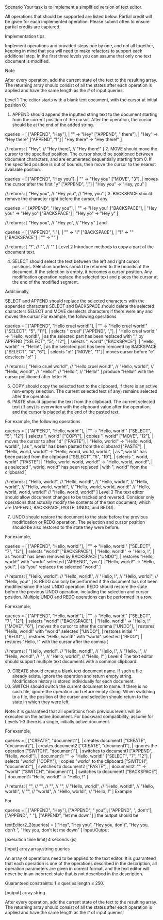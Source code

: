 Scenario
Your task is to implement a simplified version of text editor.

All operations that should be supported are listed below. Partial credit will be given for each implemented operation. Please submit often to ensure partial credits are captured.

Implementation tips

Implement operations and provided steps one by one, and not all together, keeping in mind that you will need to make refactors to support each additional step. In the first three levels you can assume that only one text document is modified.

Note

After every operation, add the current state of the text to the resulting array. The returning array should consist of all the states after each operation is applied and have the same length as the # of input queries.

Level 1
The editor starts with a blank text document, with the cursor at initial position 0.

1. APPEND <text> should append the inputted string text to the document starting from the current position of the cursor. After the operation, the cursor should be at the end of the added string.

queries = [
    ["APPEND", "Hey"],                | "" -> "Hey"
    ["APPEND", " there"],             | "Hey" -> "Hey there"
    ["APPEND", "!"]                   | "Hey there" -> "Hey there!"
]

// returns: [ "Hey",
//            "Hey there",
//            "Hey there!" ]
2. MOVE <position> should move the cursor to the specified position. The cursor should be positioned between document characters, and are enumerated sequentially starting from 0. If the specified position is out of bounds, then move the cursor to the nearest available position.

queries = [
    ["APPEND", "Hey you"],            | "" -> "Hey you"
    ["MOVE", "3"],                    | moves the cursor after the first "y"
    ["APPEND", ","]                   | "Hey you" -> "Hey, you"
]

// returns: [ "Hey you",
//            "Hey you",
//            "Hey, you" ]
3. BACKSPACE should remove the character right before the cursor, if any.

queries = [
    [APPEND", "Hey you"],             | "" -> "Hey you"
    ["BACKSPACE"],                    | "Hey you" -> "Hey yo"
    ["BACKSPACE"]                     | "Hey yo" -> "Hey y"
]

// returns: [ "Hey you",
//            "Hey yo",
//            "Hey y" ]
and

queries = [
    ["APPEND", "!"],                  | "" -> "!"
    ["BACKSPACE"],                    | "!" -> ""
    ["BACKSPACE"]                     | "" -> ""
]

// returns: [ "!",
//            "",
//            "" ]
Level 2
Introduce methods to copy a part of the document text.

4. SELECT <left> <right> should select the text between the left and right cursor positions. Selection borders should be returned to the bounds of the document. If the selection is empty, it becomes a cursor position. Any modification operation replace the selected text and places the cursor at the end of the modified segment.

Additionally,

SELECT and APPEND should replace the selected characters with the appended characters
SELECT and BACKSPACE should delete the selected characters
SELECT and MOVE deselects characters if there were any and moves the cursor
For example, the following operations

queries = [
    ["APPEND", "Hello cruel world!"], | "" -> "Hello cruel world!"
    ["SELECT", "5", "11"],            | selects " cruel"
    ["APPEND", ","],                  | "Hello cruel world!" -> "Hello, world!",
                                      | as the selected part has been replaced with "," by APPEND
    ["SELECT", "5", "12"],            | selects ", world"
    ["BACKSPACE"],                    | "Hello, world!" -> "Hello!",
                                      | as the selected part has been removed by BACKSPACE
    ["SELECT", "4", "6"],             | selects "o!"
    ["MOVE", "1"]                     | moves cursor before "e", deselects "o!"
]

// returns: [ "Hello cruel world!",
//            "Hello cruel world!",
//            "Hello, world!",
//            "Hello, world!",
//            "Hello!",
//            "Hello!",
//            "Hello!" ]
produce "Hello!" with the cursor positioned after letter H.

5. COPY should copy the selected text to the clipboard, if there is an active non-empty selection. The current selected text (if any) remains selected after the operation.
6. PASTE should append the text from the clipboard. The current selected text (if any) is overwriten with the clipboard value after the operation, and the cursor is placed at the end of the pasted text.

For example, the following operations

queries = [
    ["APPEND", "Hello, world!"],      | "" -> "Hello, world!"
    ["SELECT", "5", "12"],            | selects ", world"
    ["COPY"],                         | copies ", world"
    ["MOVE", "12"],                   | moves the cursor to after "d"
    ["PASTE"],                        | "Hello, world!" -> "Hello, world, world!",
                                      | as ", world" has been pasted from the clipboard
    ["PASTE"],                        | "Hello, world, world!" -> "Hello, world, world, world!",
                                      | as ", world" has been pasted from the clipboard
    ["SELECT", "5", "19"],            | selects ", world, world"
    ["PASTE"]                         | "Hello, world, world, world!" -> "Hello, world, world!",
                                      | as selected ", world, world" has been replaced
                                      | with ", world" from the clipboard
]

// returns: [ "Hello, world!",
//            "Hello, world!",
//            "Hello, world!",
//            "Hello, world!",
//            "Hello, world, world!",
//            "Hello, world, world, world!"
//            "Hello, world, world, world!"
//            "Hello, world, world!" ]
Level 3
The text editor should allow document changes to be tracked and reverted. Consider only operations that actually modify the contents of the text document, which are (APPEND, BACKSPACE, PASTE, UNDO, and REDO).

7. UNDO should restore the document to the state before the previous modification or REDO operation. The selection and cursor position should be also restored to the state they were before.

For example,

queries = [
    ["APPEND", "Hello, world!"],      | "" -> "Hello, world!"
    ["SELECT", "7", "12"],            | selects "world"
    ["BACKSPACE"],                    | "Hello, world!" -> "Hello, !",
                                      | as "world" has been removed by BACKSPACE
    ["UNDO"],                         | restores "Hello, world!" with "world" selected
    ["APPEND", "you"]                 | "Hello, world!" -> "Hello, you!",
                                      | as "you" replaces the selected "world"
]

// returns: [ "Hello, world!",
//            "Hello, world!",
//            "Hello, !",
//            "Hello, world!",
//            "Hello, you!" ]
8. REDO can only be performed if the document has not been modified since the last UNDO operation. REDO should restore the state before the previous UNDO operation, including the selection and cursor position. Multiple UNDO and REDO operations can be performed in a row.

For example,

queries = [
    ["APPEND", "Hello, world!"],      | "" -> "Hello, world!"
    ["SELECT", "7", "12"],            | selects "world"
    ["BACKSPACE"],                    | "Hello, world!" -> "Hello, !"
    ["MOVE", "6"],                    | moves the cursor to after the comma
    ["UNDO"],                         | restores "Hello, world!" with "world" selected
    ["UNDO"],                         | restores initial ""
    ["REDO"],                         | restores "Hello, world!" with "world" selected
    ["REDO"]                          | restores "Hello, !" with the cursor after the comma
]

// returns: [ "Hello, world!",
//            "Hello, world!",
//            "Hello, !",
//            "Hello, !",
//            "Hello, world!",
//            "",
//            "Hello, world!",
//            "Hello, !" ]
Level 4
The text editor should support multiple text documents with a common clipboard.

9. CREATE <name> should create a blank text document name. If such a file already exists, ignore the operation and return empty string. Modification history is stored individually for each document.
10. SWITCH <name> should switch the current document to name. If there is no such file, ignore the operation and return empty string. When switching to a file, the position of the cursor and selection should return to the state in which they were left.

Note: it is guaranteed that all operations from previous levels will be executed on the active document. For backward compatibility, assume for Levels 1-3 there is a single, initially active document.

For example,

queries = [
    ["CREATE", "document1"],          | creates document1
    ["CREATE", "document2"],          | creates document2
    ["CREATE", "document1"],          | ignores the operation
    ["SWITCH", "document1"],          | switches to document1
    ["APPEND", "Hello, world!"],      | document1: "" -> "Hello, world!"
    ["SELECT", "7", "12"],            | selects "world"
    ["COPY"],                         | copies "world" to the clipboard
    ["SWITCH", "document2"],          | switches to document2
    ["PASTE"],                        | document2: "" -> "world"
    ["SWITCH", "document1"],          | switches to document1
    ["BACKSPACE"]                     | document1: "Hello, world!" -> "Hello, !"
]

// returns: [ "",
//            "",
//            "",
//            "",
//            "Hello, world!",
//            "Hello, world!",
//            "Hello, world!",
//            "",
//            "world",
//            "Hello, world!",
//            "Hello, !" ]
Example

For

queries = [
    ["APPEND", "Hey"],
    ["APPEND", " you"],
    ["APPEND", ", don't"],
    ["APPEND", " "],
    ["APPEND", "let me down"]
]
the output should be

textEditor2_2(queries) = [
    "Hey",
    "Hey you",
    "Hey you, don't",
    "Hey you, don't ",
    "Hey you, don't let me down"
]
Input/Output

[execution time limit] 4 seconds (js)

[input] array.array.string queries

An array of operations need to be applied to the text editor. It is guaranteed that each operation is one of the operations described in the description, all operation parameters are given in correct format, and the text editor will never be in an incorrect state that is not described in the description.

Guaranteed constraints:
1 ≤ queries.length ≤ 250.

[output] array.string

After every operation, add the current state of the text to the resulting array. The returning array should consist of all the states after each operation is applied and have the same length as the # of input queries.

